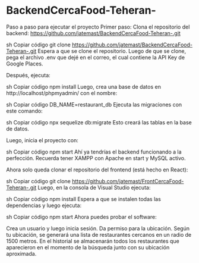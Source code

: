 ﻿# BackendCercaFood-Teheran-
Paso a paso para ejecutar el proyecto
Primer paso: Clona el repositorio del backend:
https://github.com/jatemast/BackendCercaFood-Teheran-.git

sh
Copiar código
git clone https://github.com/jatemast/BackendCercaFood-Teheran-.git
Espera a que se clone el repositorio. Luego de que se clone, pega el archivo .env que dejé en el correo, el cual contiene la API Key de Google Places.

Después, ejecuta:

sh
Copiar código
npm install
Luego, crea una base de datos en http://localhost/phpmyadmin/ con el nombre:

sh
Copiar código
DB_NAME=restaurant_db
Ejecuta las migraciones con este comando:

sh
Copiar código
npx sequelize db:migrate
Esto creará las tablas en la base de datos.

Luego, inicia el proyecto con:

sh
Copiar código
npm start
Ahí ya tendrías el backend funcionando a la perfección. Recuerda tener XAMPP con Apache en start y MySQL activo.

Ahora solo queda clonar el repositorio del frontend (está hecho en React):

sh
Copiar código
git clone https://github.com/jatemast/FrontCercaFood-Teheran-.git
Luego, en la consola de Visual Studio ejecuta:

sh
Copiar código
npm install
Espera a que se instalen todas las dependencias y luego ejecuta:

sh
Copiar código
npm start
Ahora puedes probar el software:

Crea un usuario y luego inicia sesión.
Da permiso para la ubicación.
Según tu ubicación, se generará una lista de restaurantes cercanos en un radio de 1500 metros.
En el historial se almacenarán todos los restaurantes que aparecieron en el momento de la búsqueda junto con su ubicación aproximada.
